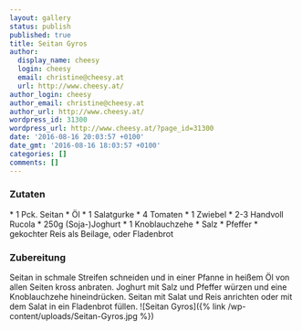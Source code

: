 ```yaml
---
layout: gallery
status: publish
published: true
title: Seitan Gyros
author:
  display_name: cheesy
  login: cheesy
  email: christine@cheesy.at
  url: http://www.cheesy.at/
author_login: cheesy
author_email: christine@cheesy.at
author_url: http://www.cheesy.at/
wordpress_id: 31300
wordpress_url: http://www.cheesy.at/?page_id=31300
date: '2016-08-16 20:03:57 +0100'
date_gmt: '2016-08-16 18:03:57 +0100'
categories: []
comments: []
---
```

### Zutaten
\* 1 Pck. Seitan
\* Öl
\* 1 Salatgurke
\* 4 Tomaten
\* 1 Zwiebel
\* 2-3 Handvoll Rucola
\* 250g (Soja-)Joghurt
\* 1 Knoblauchzehe
\* Salz
\* Pfeffer
\* gekochter Reis als Beilage, oder Fladenbrot
### Zubereitung
Seitan in schmale Streifen schneiden und in einer Pfanne in heißem Öl von allen Seiten kross anbraten. Joghurt mit Salz und Pfeffer würzen und eine Knoblauchzehe hineindrücken. Seitan mit Salat und Reis anrichten oder mit dem Salat in ein Fladenbrot füllen.
![Seitan Gyros]({% link /wp-content/uploads/Seitan-Gyros.jpg %})
